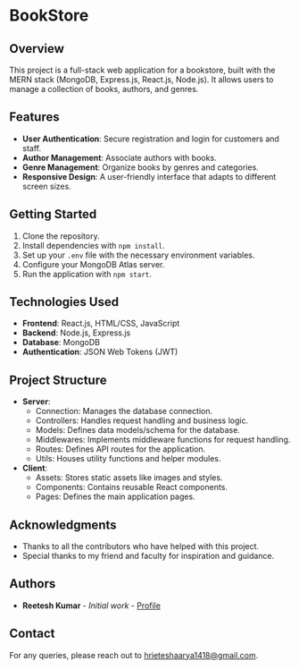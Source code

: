 # BookStore 

## Overview
This project is a full-stack web application for a bookstore, built with the MERN stack (MongoDB, Express.js, React.js, Node.js). It allows users to manage a collection of books, authors, and genres.

## Features
- **User Authentication**: Secure registration and login for customers and staff.
- **Author Management**: Associate authors with books.
- **Genre Management**: Organize books by genres and categories.
- **Responsive Design**: A user-friendly interface that adapts to different screen sizes.

## Getting Started
1. Clone the repository.
2. Install dependencies with `npm install`.
3. Set up your `.env` file with the necessary environment variables.
4. Configure your MongoDB Atlas server.
5. Run the application with `npm start`.

## Technologies Used
- **Frontend**: React.js, HTML/CSS, JavaScript
- **Backend**: Node.js, Express.js
- **Database**: MongoDB
- **Authentication**: JSON Web Tokens (JWT)

## Project Structure
- **Server**:
  - Connection: Manages the database connection.
  - Controllers: Handles request handling and business logic.
  - Models: Defines data models/schema for the database.
  - Middlewares: Implements middleware functions for request handling.
  - Routes: Defines API routes for the application.
  - Utils: Houses utility functions and helper modules.
- **Client**:
  - Assets: Stores static assets like images and styles.
  - Components: Contains reusable React components.
  - Pages: Defines the main application pages.

## Acknowledgments
- Thanks to all the contributors who have helped with this project.
- Special thanks to my friend and faculty for inspiration and guidance.

## Authors
- **Reetesh Kumar** - *Initial work* - [Profile](https://reetesh0007.github.io/Portfolio/)

## Contact
For any queries, please reach out to hrieteshaarya1418@gmail.com.
